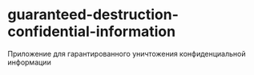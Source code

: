 # guaranteed-destruction-confidential-information
Приложение для гарантированного уничтожения  конфиденциальной информации 
